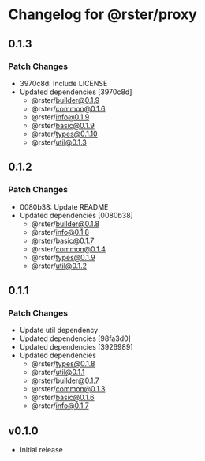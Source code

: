 # Changelog for @rster/proxy

## 0.1.3

### Patch Changes

- 3970c8d: Include LICENSE
- Updated dependencies [3970c8d]
  - @rster/builder@0.1.9
  - @rster/common@0.1.6
  - @rster/info@0.1.9
  - @rster/basic@0.1.9
  - @rster/types@0.1.10
  - @rster/util@0.1.3

## 0.1.2

### Patch Changes

- 0080b38: Update README
- Updated dependencies [0080b38]
  - @rster/builder@0.1.8
  - @rster/info@0.1.8
  - @rster/basic@0.1.7
  - @rster/common@0.1.4
  - @rster/types@0.1.9
  - @rster/util@0.1.2

## 0.1.1

### Patch Changes

- Update util dependency
- Updated dependencies [98fa3d0]
- Updated dependencies [3926989]
- Updated dependencies
  - @rster/types@0.1.8
  - @rster/util@0.1.1
  - @rster/builder@0.1.7
  - @rster/common@0.1.3
  - @rster/basic@0.1.6
  - @rster/info@0.1.7

## v0.1.0

- Initial release
